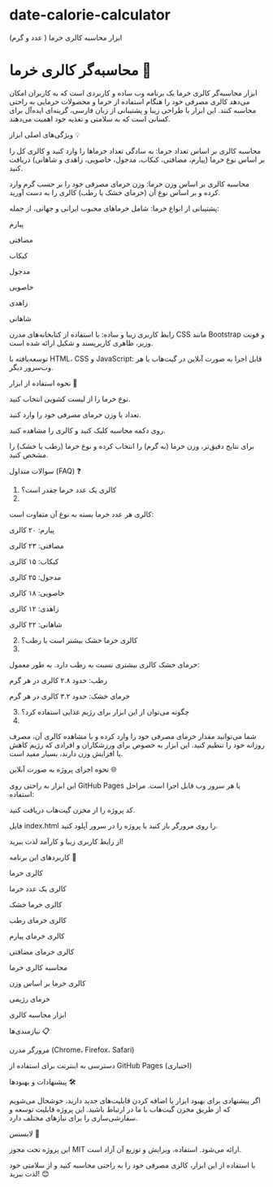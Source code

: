 # date-calorie-calculator
ابزار محاسبه کالری خرما ( عدد و گرم)

# محاسبه‌گر کالری خرما 🌴

ابزار محاسبه‌گر کالری خرما یک برنامه وب ساده و کاربردی است که به کاربران امکان می‌دهد کالری مصرفی خود را هنگام استفاده از خرما و محصولات خرمایی به راحتی محاسبه کنند. این ابزار با طراحی زیبا و پشتیبانی از زبان فارسی، گزینه‌ای ایده‌آل برای کسانی است که به سلامتی و تغذیه خود اهمیت می‌دهند.

ویژگی‌های اصلی ابزار 💡

محاسبه کالری بر اساس تعداد خرما:
به سادگی تعداد خرماها را وارد کنید و کالری کل را بر اساس نوع خرما (پیارم، مضافتی، کبکاب، مدجول، خاصویی، زاهدی و شاهانی) دریافت کنید.

محاسبه کالری بر اساس وزن خرما:
وزن خرمای مصرفی خود را بر حسب گرم وارد کرده و بر اساس نوع آن (خرمای خشک یا رطب) کالری را به دست آورید.

پشتیبانی از انواع خرما:
شامل خرماهای محبوب ایرانی و جهانی، از جمله:

پیارم

مضافتی

کبکاب

مدجول

خاصویی

زاهدی

شاهانی

رابط کاربری زیبا و ساده:
با استفاده از کتابخانه‌های مدرن CSS مانند Bootstrap و فونت وزیر، ظاهری کاربرپسند و شکیل ارائه شده است.

توسعه‌یافته با HTML، CSS و JavaScript:
قابل اجرا به صورت آنلاین در گیت‌هاب یا هر وب‌سرور دیگر.

نحوه استفاده از ابزار 🚀

نوع خرما را از لیست کشویی انتخاب کنید.

تعداد یا وزن خرمای مصرفی خود را وارد کنید.

روی دکمه محاسبه کلیک کنید و کالری را مشاهده کنید.

برای نتایج دقیق‌تر، وزن خرما (به گرم) را انتخاب کرده و نوع خرما (رطب یا خشک) را مشخص کنید.

سوالات متداول (FAQ) ❓

1. کالری یک عدد خرما چقدر است؟
2. 
کالری هر عدد خرما بسته به نوع آن متفاوت است:

پیارم: ۲۰ کالری

مضافتی: ۲۳ کالری

کبکاب: ۱۵ کالری

مدجول: ۲۵ کالری

خاصویی: ۱۸ کالری

زاهدی: ۱۲ کالری

شاهانی: ۲۲ کالری

2. کالری خرما خشک بیشتر است یا رطب؟
3. 
خرمای خشک کالری بیشتری نسبت به رطب دارد. به طور معمول:

رطب: حدود ۲.۸ کالری در هر گرم

خرمای خشک: حدود ۳.۲ کالری در هر گرم

3. چگونه می‌توان از این ابزار برای رژیم غذایی استفاده کرد؟
4. 
شما می‌توانید مقدار خرمای مصرفی خود را وارد کرده و با مشاهده کالری آن، مصرف روزانه خود را تنظیم کنید. این ابزار به خصوص برای ورزشکاران و افرادی که رژیم کاهش یا افزایش وزن دارند، بسیار مفید است.

نحوه اجرای پروژه به صورت آنلاین 🌐

این ابزار به راحتی روی GitHub Pages یا هر سرور وب قابل اجرا است. مراحل استفاده:

کد پروژه را از مخزن گیت‌هاب دریافت کنید.

فایل index.html را روی مرورگر باز کنید یا پروژه را در سرور آپلود کنید.

از رابط کاربری زیبا و کارآمد لذت ببرید!

کاربردهای این برنامه 📝

کالری خرما

کالری یک عدد خرما

کالری خرما خشک

کالری خرمای رطب

کالری خرمای پیارم

کالری خرمای مضافتی

محاسبه کالری خرما

کالری خرما بر اساس وزن

خرمای رژیمی

ابزار محاسبه کالری

نیازمندی‌ها 📋

مرورگر مدرن (Chrome، Firefox، Safari)

دسترسی به اینترنت برای استفاده از GitHub Pages (اختیاری)

پیشنهادات و بهبودها 🛠️

اگر پیشنهادی برای بهبود ابزار یا اضافه کردن قابلیت‌های جدید دارید، خوشحال می‌شویم که از طریق مخزن گیت‌هاب با ما در ارتباط باشید. این پروژه قابلیت توسعه و سفارشی‌سازی را برای نیازهای مختلف دارد.

لایسنس 📝

این پروژه تحت مجوز MIT ارائه می‌شود. استفاده، ویرایش و توزیع آن آزاد است.

با استفاده از این ابزار، کالری مصرفی خود را به راحتی محاسبه کنید و از سلامتی خود لذت ببرید! 😊







